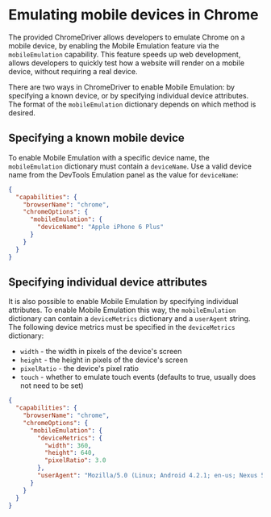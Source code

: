 # Emulating mobile devices in Chrome

The provided ChromeDriver allows developers to emulate Chrome on a mobile device, by enabling the Mobile Emulation feature via the `mobileEmulation` capability. This feature speeds up web development, allows developers to quickly test how a website will render on a mobile device, without requiring a real device.

There are two ways in ChromeDriver to enable Mobile Emulation: by specifying a known device, or by specifying individual device attributes. The format of the `mobileEmulation` dictionary depends on which method is desired.

## Specifying a known mobile device

To enable Mobile Emulation with a specific device name, the `mobileEmulation` dictionary must contain a `deviceName`. Use a valid device name from the DevTools Emulation panel as the value for `deviceName`:

```json
{
  "capabilities": {
    "browserName": "chrome",
    "chromeOptions": {
      "mobileEmulation": {
        "deviceName": "Apple iPhone 6 Plus"
      }
    }
  }
}
```

## Specifying individual device attributes

It is also possible to enable Mobile Emulation by specifying individual attributes. To enable Mobile Emulation this way, the `mobileEmulation` dictionary can contain a `deviceMetrics` dictionary and a `userAgent` string. The following device metrics must be specified in the `deviceMetrics` dictionary:

* `width` - the width in pixels of the device's screen
* `height` - the height in pixels of the device's screen
* `pixelRatio` - the device's pixel ratio
* `touch` - whether to emulate touch events (defaults to true, usually does not need to be set)

```json
{
  "capabilities": {
    "browserName": "chrome",
    "chromeOptions": {
      "mobileEmulation": {
        "deviceMetrics": {
          "width": 360,
          "height": 640,
          "pixelRatio": 3.0
        },
        "userAgent": "Mozilla/5.0 (Linux; Android 4.2.1; en-us; Nexus 5 Build/JOP40D) AppleWebKit/535.19 (KHTML, like Gecko) Chrome/18.0.1025.166 Mobile Safari/535.19"
      }
    }
  }
}
```
